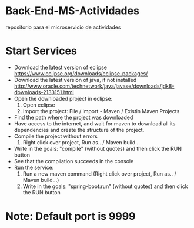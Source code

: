 # Back-End-MS-Actividades
repositorio para el microservicio de actividades
# Start Services
- Download the latest version of eclipse  https://www.eclipse.org/downloads/eclipse-packages/
- Download the latest version of java, if not installed http://www.oracle.com/technetwork/java/javase/downloads/jdk8-downloads-2133151.html
- Open the downloaded project in eclipse:
  1. Open eclipse
  2. Import the project: File / import - Maven / Existin Maven Projects
- Find the path where the project was downloaded
- Have access to the internet, and wait for maven to download all its dependencies and create the structure of the project.
- Compile the project without errors
  1. Right click over project, Run as.. / Maven build...
- Write in the goals: "compile" (without quotes) and then click the RUN button
- See that the compilation succeeds in the console
- Run the service:
  1. Run a new maven command (Right click over project, Run as.. / Maven build...)
  2. Write in the goals: "spring-boot:run" (without quotes) and then click the RUN button
# Note: Default port is 9999
